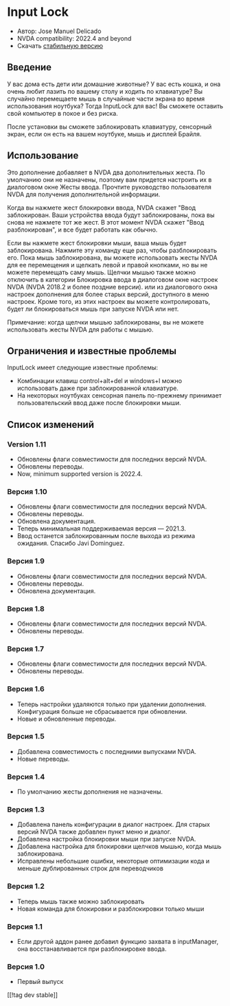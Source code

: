 # Input Lock #

* Автор: Jose Manuel Delicado
* NVDA compatibility: 2022.4 and beyond
* Скачать [стабильную версию][1]

## Введение

У вас дома есть дети или домашние животные? У вас есть кошка, и она очень
любит лазить по вашему столу и ходить по клавиатуре? Вы случайно перемещаете
мышь в случайные части экрана во время использования ноутбука? Тогда
InputLock для вас! Вы сможете оставить свой компьютер в покое и без риска.

После установки вы сможете заблокировать клавиатуру, сенсорный экран, если
он есть на вашем ноутбуке, мышь и дисплей Брайля.

## Использование

Это дополнение добавляет в NVDA два дополнительных жеста. По умолчанию они
не назначены, поэтому вам придется настроить их в диалоговом окне Жесты
ввода. Прочтите руководство пользователя NVDA для получения дополнительной
информации.

Когда вы нажмете жест блокировки ввода, NVDA скажет "Ввод заблокирован. Ваши
устройства ввода будут заблокированы, пока вы снова не нажмете тот же
жест. В этот момент NVDA скажет "Ввод разблокирован", и все будет работать
как обычно.

Если вы нажмете жест блокировки мыши, ваша мышь будет заблокирована. Нажмите
эту команду еще раз, чтобы разблокировать его. Пока мышь заблокирована, вы
можете использовать жесты NVDA для ее перемещения и щелкать левой и правой
кнопками, но вы не можете перемещать саму мышь. Щелчки мышью также можно
отключить в категории Блокировка ввода в диалоговом окне настроек NVDA (NVDA
2018.2 и более поздние версии). или из диалогового окна настроек дополнения
для более старых версий, доступного в меню настроек. Кроме того, из этих
настроек вы можете контролировать, будет ли блокироваться мышь при запуске
NVDA или нет.

Примечание: когда щелчки мышью заблокированы, вы не можете использовать
жесты NVDA для работы с мышью.

## Ограничения и известные проблемы

InputLock имеет следующие известные проблемы:

* Комбинации клавиш control+alt+del и windows+l можно использовать даже при
  заблокированной клавиатуре.
* На некоторых ноутбуках сенсорная панель по-прежнему принимает
  пользовательский ввод даже после блокировки мыши.

## Список изменений

### Version 1.11

* Обновлены флаги совместимости для последних версий NVDA.
* Обновлены переводы.
* Now, minimum supported version is 2022.4.

### Версия 1.10

* Обновлены флаги совместимости для последних версий NVDA.
* Обновлены переводы.
* Обновлена ​​документация.
* Теперь минимальная поддерживаемая версия — 2021.3.
* Ввод останется заблокированным после выхода из режима ожидания. Спасибо
  Javi Dominguez.

### Версия 1.9

* Обновлены флаги совместимости для последних версий NVDA.
* Обновлены переводы.
* Обновлена ​​документация.

### Версия 1.8

* Обновлены флаги совместимости для последних версий NVDA.
* Обновлены переводы.

### Версия 1.7

* Обновлены флаги совместимости для последних версий NVDA.
* Обновлены переводы.

### Версия 1.6

* Теперь настройки удаляются только при удалении дополнения. Конфигурация
  больше не сбрасывается при обновлении.
* Новые и обновленные переводы.

### Версия 1.5

* Добавлена совместимость с последними выпусками NVDA.
* Новые переводы.

### Версия 1.4

* По умолчанию жесты дополнения не назначены.

### Версия 1.3

* Добавлена панель конфигурации в диалог настроек. Для старых версий NVDA
  также добавлен пункт меню и диалог.
* Добавлена настройка блокировки мыши при запуске NVDA.
* Добавлена настройка для блокировки щелчков мышью, когда мышь
  заблокирована.
* Исправлены небольшие ошибки, некоторые оптимизации кода и меньше
  дублированных строк для переводчиков

### Версия 1.2

* Теперь мышь также можно заблокировать
* Новая команда для блокировки и разблокировки только мыши

### Версия 1.1

* Если другой аддон ранее добавил функцию захвата в inputManager, она
  восстанавливается при разблокировке ввода.

### Версия 1.0

* Первый выпуск

[[!tag dev stable]]

[1]: https://www.nvaccess.org/addonStore/legacy?file=inputLock
